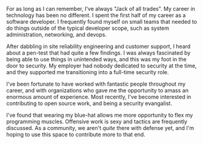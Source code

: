 <p>
For as long as I can remember, I've always "Jack of all trades".  My career in technology has been no different.  I spent the first half of my career as a software developer.  I frequently found myself on small teams that needed to do things outside of the typical developer scope, such as system administration, networking, and devops.
</p>

<p>
After dabbling in site reliability engineering and customer support, I heard about a pen-test that had quite a few findings.  I was always fascinated by being able to use things in unintended ways, and this was my foot in the door to security.  My employer had nobody dedicated to security at the time, and they supported me transitioning into a full-time security role.
</p>

<p>
I've been fortunate to have worked with fantastic people throughout my career, and with organizations who gave me the opportunity to amass an enormous amount of experience. Most recently, I've become interested in contributing to open source work, and being a security evangalist. 
</p>

<p>
I've found that wearing my blue-hat allows me more opportunity to flex my programming muscles.  Offensive work is sexy and tactics are frequently discussed. As a community, we aren't <em>quite</em> there with defense yet, and I'm hoping to use this space to contribute more to that end.
</p>